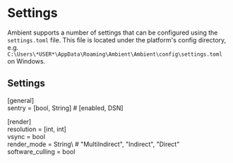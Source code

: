 # Settings

Ambient supports a number of settings that can be configured using the `settings.toml` file. This file is located under the platform's config directory, e.g. `C:\Users\*USER*\AppData\Roaming\Ambient\Ambient\config\settings.toml` on Windows.

## Settings

[general]\
sentry = [bool, String] # [enabled, DSN]

[render]\
resolution = [int, int]\
vsync = bool\
render_mode = String\ # "MultiIndirect", "Indirect", "Direct"\
software_culling = bool
